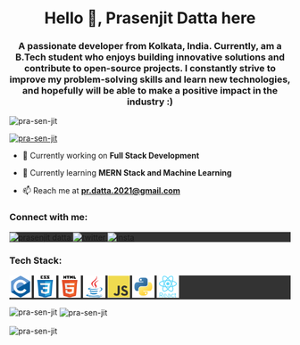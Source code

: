 <h1 align="center">Hello 👋, Prasenjit Datta here</h1>
<h3 align="center">A passionate developer from Kolkata, India. Currently, am a B.Tech student who enjoys building innovative solutions and contribute to open-source projects. I constantly strive to improve my problem-solving skills and learn new technologies, and hopefully will be able to make a positive impact in the industry :)</h3>

<p align="left"> <img src="https://komarev.com/ghpvc/?username=pra-sen-jit&label=Profile%20views&color=0e75b6&style=flat" alt="pra-sen-jit" /> </p>

<p align="left"> <a href="https://github.com/ryo-ma/github-profile-trophy"><img src="https://github-profile-trophy.vercel.app/?username=pra-sen-jit&theme=darkhub" alt="pra-sen-jit" /></a> </p>

- 🔭 Currently working on **Full Stack Development**

- 🌱 Currently learning **MERN Stack and Machine Learning**

- 📫 Reach me at **pr.datta.2021@gmail.com**

<h3 align="left">Connect with me:</h3>
<p align="left" style="background-color: #333;">
  <a href="https://www.linkedin.com/in/prasenjit-datta-947118258/" target="blank">
    <img align="center" src="https://raw.githubusercontent.com/rahuldkjain/github-profile-readme-generator/master/src/images/icons/Social/linked-in-alt.svg" alt="prasenjit datta" height="30" width="40" />
  </a>
  <a href="https://twitter.com/prasenjit787" target="blank">
    <img align="center" src="https://raw.githubusercontent.com/rahuldkjain/github-profile-readme-generator/master/src/images/icons/Social/twitter.svg" alt="twitter" height="35" width="40" />
  </a>
  <a href="https://www.instagram.com/__.ahegao._?igsh=MXJyOGVqMnB5aHE1bg==" target="blank">
    <img align="center" src="https://raw.githubusercontent.com/rahuldkjain/github-profile-readme-generator/master/src/images/icons/Social/instagram.svg" alt="insta" height="35" width="40" />
  </a>
</p>

<h3 align="left">Tech Stack:</h3>
<p align="left" style="background-color: #333;">
  <a href="https://www.cprogramming.com/" target="_blank" rel="noreferrer">
    <img src="https://raw.githubusercontent.com/devicons/devicon/master/icons/c/c-original.svg" alt="c" width="40" height="40"/>
  </a>
  <a href="https://www.w3schools.com/css/" target="_blank" rel="noreferrer">
    <img src="https://raw.githubusercontent.com/devicons/devicon/master/icons/css3/css3-original-wordmark.svg" alt="css3" width="40" height="40"/>
  </a>
  <a href="https://www.w3.org/html/" target="_blank" rel="noreferrer">
    <img src="https://raw.githubusercontent.com/devicons/devicon/master/icons/html5/html5-original-wordmark.svg" alt="html5" width="40" height="40"/>
  </a>
  <a href="https://www.java.com" target="_blank" rel="noreferrer">
    <img src="https://raw.githubusercontent.com/devicons/devicon/master/icons/java/java-original.svg" alt="java" width="40" height="40"/>
  </a>
  <a href="https://developer.mozilla.org/en-US/docs/Web/JavaScript" target="_blank" rel="noreferrer">
    <img src="https://raw.githubusercontent.com/devicons/devicon/master/icons/javascript/javascript-original.svg" alt="javascript" width="40" height="40"/>
  </a>
  <a href="https://www.python.org" target="_blank" rel="noreferrer">
    <img src="https://raw.githubusercontent.com/devicons/devicon/master/icons/python/python-original.svg" alt="python" width="40" height="40"/>
  </a>
  <a href="https://reactjs.org/" target="_blank" rel="noreferrer">
    <img src="https://raw.githubusercontent.com/devicons/devicon/master/icons/react/react-original-wordmark.svg" alt="react" width="40" height="40"/>
  </a>
</p>

<p><img align="left" src="https://github-readme-stats.vercel.app/api/top-langs?username=pra-sen-jit&show_icons=true&locale=en&layout=compact&theme=dark" alt="pra-sen-jit" /></p>

<p>&nbsp;<img align="center" src="https://github-readme-stats.vercel.app/api?username=pra-sen-jit&show_icons=true&locale=en&theme=dark" alt="pra-sen-jit" /></p>

<p><img align="center" src="https://github-readme-streak-stats.herokuapp.com/?user=pra-sen-jit&theme=dark" alt="pra-sen-jit" /></p>
